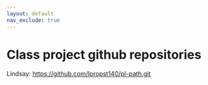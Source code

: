 ```yaml
---
layout: default
nav_exclude: true
---
```


# Class project github repositories
Lindsay: https://github.com/lpropst140/pl-path.git
